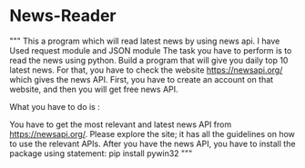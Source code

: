 # News-Reader
"""
This a program which will read latest news by using news api. I have Used request module and JSON module
The task you have to perform is to read the news using python. Build a program that will give you daily top 10 latest news. For that, you have to check the website  https://newsapi.org/ which gives the news API. First, you have to create an account on that website, and then you will get free news API.

What you have to do is :

You have to get the most relevant and latest news API from https://newsapi.org/. Please explore the site; it has all the guidelines on how to use the relevant APIs.
After you have the news API, you have to install the package using statement: pip install pywin32
"""
